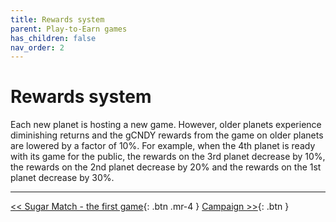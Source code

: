```yaml
---
title: Rewards system
parent: Play-to-Earn games
has_children: false
nav_order: 2
---
```


# Rewards system

Each new planet is hosting a new game. However, older planets experience diminishing returns and the gCNDY rewards from the game on older planets are lowered by a factor of 10%. For example, when the 4th planet is ready with its game for the public, the rewards on the 3rd planet decrease by 10%, the rewards on the 2nd planet decrease by 20% and the rewards on the 1st planet decrease by 30%.

---

[<< Sugar Match - the first game](https://sugarverse.github.io/4_0_1_sugar_match_game.html){: .btn .mr-4 }
[Campaign >>](https://sugarverse.github.io/4_2_campaign.html){: .btn }
